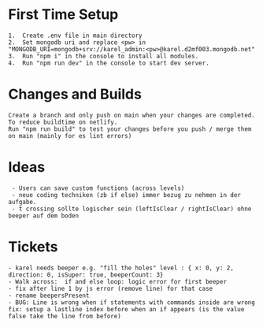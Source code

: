 # First Time Setup
    1.  Create .env file in main directory
    2.  Set mongodb uri and replace <pw> in "MONGODB_URI=mongodb+srv://karel_admin:<pw>@karel.d2mf003.mongodb.net"
    3.  Run "npm i" in the console to install all modules.
    4.  Run "npm run dev" in the console to start dev server.
    
# Changes and Builds
    Create a branch and only push on main when your changes are completed. To reduce buildtime on netlify.
    Run "npm run build" to test your changes before you push / merge them on main (mainly for es lint errors)

# Ideas
     - Users can save custom functions (across levels)
     - neue coding techniken (zb if else) immer bezug zu nehmen in der aufgabe.
     - t crossing sollte logischer sein (leftIsClear / rightIsClear) ohne beeper auf dem boden
# Tickets
    - karel needs beeper e.g. "fill the holes" level : { x: 0, y: 2, direction: 0, isSuper: true, beeperCount: 3}
    - Walk across:  if and else loop: logic error for first beeper
    - fix after line 1 by js error (remove line) for that case
    - rename beepersPresent
    - BUG: Line is wrong when if statements with commands inside are wrong fix: setup a lastline index before when an if appears (is the value false take the line from before)